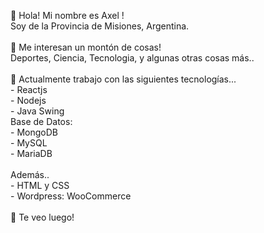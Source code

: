 👋  Hola! Mi nombre es Axel !<br>
    Soy de la Provincia de Misiones, Argentina.<br>
    <br>
👀  Me interesan un montón de cosas!<br>
    Deportes, Ciencia, Tecnologia, y algunas otras cosas más..<br>
    <br>
🌱 Actualmente trabajo con las siguientes tecnologías...<br>
    - Reactjs<br>
    - Nodejs<br>
    - Java Swing<br>
    Base de Datos:<br>
    - MongoDB<br>
    - MySQL<br>
    - MariaDB<br>
    <br>
    Además..<br>
    - HTML y CSS<br>
    - Wordpress: WooCommerce<br>
    <br>
👋  Te veo luego!<br>
